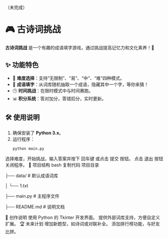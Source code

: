 （未完成）
# 🎮 古诗词挑战

**古诗词挑战** 是一个有趣的成语填字游戏，通过挑战提高记忆力和文化素养！📖

## ✨ 功能特色

- 🎯 **难度选择**：支持“无限制”、“易”、“中”、“难”四种模式。
- 🧠 **成语填字**：从词库随机抽取一个成语，隐藏其中一个字，等你来猜！
- 🕒 **时间挑战**：在限时模式中与时间赛跑。
- 📊 **积分系统**：答对加分，答错扣分，实时更新。

## 🛠️ 使用说明

1. 确保安装了 **Python 3.x**。
2. 运行程序：
   ```bash
   python main.py
选择难度，开始挑战，输入答案并按下 回车键 或点击 提交 按钮。
点击 退出 按钮关闭程序。
📂 项目结构
bash
复制代码
项目目录

├── data/             # 默认成语词库

│   └── 1.txt
         
├── main.py           # 主程序文件

├── README.md         # 说明文档

🚀 创作说明
使用 Python 的 Tkinter 开发界面。
提供外部词库支持，方便自定义扩展。
🏆 未来计划
增加新题型，如诗词或对联补全。
添加排行榜功能，与好友比拼。
